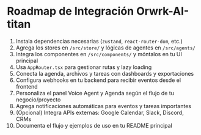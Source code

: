 # Roadmap de Integración Orwrk-AI-titan

1. Instala dependencias necesarias (`zustand`, `react-router-dom`, etc.)
2. Agrega los stores en `/src/store/` y lógicas de agentes en `/src/agents/`
3. Integra los componentes en `/src/components/` y móntalos en tu UI principal
4. Usa `AppRouter.tsx` para gestionar rutas y lazy loading
5. Conecta la agenda, archivos y tareas con dashboards y exportaciones
6. Configura webhooks en tu backend para recibir eventos desde el frontend
7. Personaliza el panel Voice Agent y Agenda según el flujo de tu negocio/proyecto
8. Agrega notificaciones automáticas para eventos y tareas importantes
9. (Opcional) Integra APIs externas: Google Calendar, Slack, Discord, CRMs
10. Documenta el flujo y ejemplos de uso en tu README principal